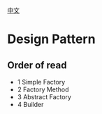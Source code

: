 [中文](./readme-zh_CN.md)
# Design Pattern
## Order of read
- 1 Simple Factory
- 2 Factory Method
- 3 Abstract Factory
- 4 Builder